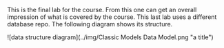 This is the final lab for the course. From this one can get an overall impression of what is covered by the course. This last lab uses a different database repo. The following diagram shows its structure. 

![data structure diagram](../img/Classic Models Data Model.png "a title")
